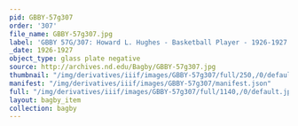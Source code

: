 ```yaml
---
pid: GBBY-57g307
order: '307'
file_name: GBBY-57g307.jpg
label: 'GBBY 57G/307: Howard L. Hughes - Basketball Player - 1926-1927'
_date: 1926-1927
object_type: glass plate negative
source: http://archives.nd.edu/Bagby/GBBY-57g307.jpg
thumbnail: "/img/derivatives/iiif/images/GBBY-57g307/full/250,/0/default.jpg"
manifest: "/img/derivatives/iiif/images/GBBY-57g307/manifest.json"
full: "/img/derivatives/iiif/images/GBBY-57g307/full/1140,/0/default.jpg"
layout: bagby_item
collection: bagby
---
```

